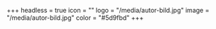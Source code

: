 +++
headless = true
icon = ""
logo = "/media/autor-bild.jpg"
image = "/media/autor-bild.jpg"
color = "#5d9fbd"
+++
